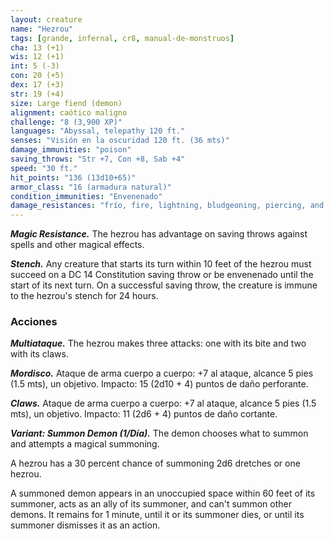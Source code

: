 ```yaml
---
layout: creature
name: "Hezrou"
tags: [grande, infernal, cr8, manual-de-monstruos]
cha: 13 (+1)
wis: 12 (+1)
int: 5 (-3)
con: 20 (+5)
dex: 17 (+3)
str: 19 (+4)
size: Large fiend (demon)
alignment: caótico maligno
challenge: "8 (3,900 XP)"
languages: "Abyssal, telepathy 120 ft."
senses: "Visión en la oscuridad 120 ft. (36 mts)"
damage_immunities: "poison"
saving_throws: "Str +7, Con +8, Sab +4"
speed: "30 ft."
hit_points: "136 (13d10+65)"
armor_class: "16 (armadura natural)"
condition_immunities: "Envenenado"
damage_resistances: "frío, fire, lightning, bludgeoning, piercing, and slashing from nonmagical weapons"
---
```


***Magic Resistance.*** The hezrou has advantage on saving throws against spells and other magical effects.

***Stench.*** Any creature that starts its turn within 10 feet of the hezrou must succeed on a DC 14 Constitution saving throw or be envenenado until the start of its next turn. On a successful saving throw, the creature is immune to the hezrou's stench for 24 hours.

### Acciones

***Multiataque.*** The hezrou makes three attacks: one with its bite and two with its claws.

***Mordisco.*** Ataque de arma cuerpo a cuerpo: +7 al ataque, alcance 5 pies (1.5 mts), un objetivo. Impacto: 15 (2d10 + 4) puntos de daño perforante.

***Claws.*** Ataque de arma cuerpo a cuerpo: +7 al ataque, alcance 5 pies (1.5 mts), un objetivo. Impacto: 11 (2d6 + 4) puntos de daño cortante.

***Variant: Summon Demon (1/Día).*** The demon chooses what to summon and attempts a magical summoning.

A hezrou has a 30 percent chance of summoning 2d6 dretches or one hezrou.

A summoned demon appears in an unoccupied space within 60 feet of its summoner, acts as an ally of its summoner, and can't summon other demons. It remains for 1 minute, until it or its summoner dies, or until its summoner dismisses it as an action.